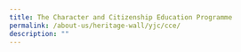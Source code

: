 ```yaml
---
title: The Character and Citizenship Education Programme
permalink: /about-us/heritage-wall/yjc/cce/
description: ""
---
```

